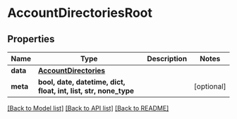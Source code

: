 # AccountDirectoriesRoot


## Properties
Name | Type | Description | Notes
------------ | ------------- | ------------- | -------------
**data** | [**AccountDirectories**](AccountDirectories.md) |  | 
**meta** | **bool, date, datetime, dict, float, int, list, str, none_type** |  | [optional] 

[[Back to Model list]](../README.md#documentation-for-models) [[Back to API list]](../README.md#documentation-for-api-endpoints) [[Back to README]](../README.md)


